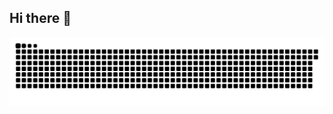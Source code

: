 ## Hi there 👋

<!--
**ismailekx/ismailekx** is a ✨ _special_ ✨ repository because its `README.md` (this file) appears on your GitHub profile.

Here are some ideas to get you started:

- 🔭 I’m currently working on ...
- 🌱 I’m currently learning ...
- 👯 I’m looking to collaborate on ...
- 🤔 I’m looking for help with ...
- 💬 Ask me about ...
- 📫 How to reach me: ...
- 😄 Pronouns: ...
- ⚡ Fun fact: ...
-->
<picture>
  <source media="(prefers-color-scheme: dark)" srcset="https://raw.githubusercontent.com/ismailekx/ismailekx/output/github-snake-dark.svg" />
  <source media="(prefers-color-scheme: light)" srcset="https://raw.githubusercontent.com/ismailekx/ismailekx/output/github-snake.svg" />
  <img alt="github-snake" src="https://raw.githubusercontent.com/ismailekx/ismailekx/output/github-snake.svg" />
</picture>